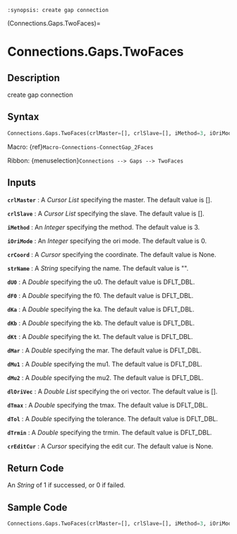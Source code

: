 ```{module} Connections.Gaps.TwoFaces()
:synopsis: create gap connection
```

(Connections.Gaps.TwoFaces)=

# Connections.Gaps.TwoFaces

## Description

create gap connection

## Syntax

```python
Connections.Gaps.TwoFaces(crlMaster=[], crlSlave=[], iMethod=3, iOriMode=0, crCoord=None, strName="", dU0=DFLT_DBL, dF0=DFLT_DBL, dKa=DFLT_DBL, dKb=DFLT_DBL, dKt=DFLT_DBL, dMar=DFLT_DBL, dMu1=DFLT_DBL, dMu2=DFLT_DBL, dlOriVec=[], dTmax=DFLT_DBL, dTol=DFLT_DBL, dTrmin=DFLT_DBL, crEditCur=None)
```

Macro: {ref}`Macro-Connections-ConnectGap_2Faces`

Ribbon: {menuselection}`Connections --> Gaps --> TwoFaces`

## Inputs

**`crlMaster`**
: A _Cursor List_ specifying the master. The default value is [].

**`crlSlave`**
: A _Cursor List_ specifying the slave. The default value is [].

**`iMethod`**
: An _Integer_ specifying the method. The default value is 3.

**`iOriMode`**
: An _Integer_ specifying the ori mode. The default value is 0.

**`crCoord`**
: A _Cursor_ specifying the coordinate. The default value is None.

**`strName`**
: A _String_ specifying the name. The default value is "".

**`dU0`**
: A _Double_ specifying the u0. The default value is DFLT_DBL.

**`dF0`**
: A _Double_ specifying the f0. The default value is DFLT_DBL.

**`dKa`**
: A _Double_ specifying the ka. The default value is DFLT_DBL.

**`dKb`**
: A _Double_ specifying the kb. The default value is DFLT_DBL.

**`dKt`**
: A _Double_ specifying the kt. The default value is DFLT_DBL.

**`dMar`**
: A _Double_ specifying the mar. The default value is DFLT_DBL.

**`dMu1`**
: A _Double_ specifying the mu1. The default value is DFLT_DBL.

**`dMu2`**
: A _Double_ specifying the mu2. The default value is DFLT_DBL.

**`dlOriVec`**
: A _Double List_ specifying the ori vector. The default value is [].

**`dTmax`**
: A _Double_ specifying the tmax. The default value is DFLT_DBL.

**`dTol`**
: A _Double_ specifying the tolerance. The default value is DFLT_DBL.

**`dTrmin`**
: A _Double_ specifying the trmin. The default value is DFLT_DBL.

**`crEditCur`**
: A _Cursor_ specifying the edit cur. The default value is None.

## Return Code

An _String_ of 1 if successed, or 0 if failed.

## Sample Code

```python
Connections.Gaps.TwoFaces(crlMaster=[], crlSlave=[], iMethod=3, iOriMode=0, crCoord=None, strName="", dU0=DFLT_DBL, dF0=DFLT_DBL, dKa=DFLT_DBL, dKb=DFLT_DBL, dKt=DFLT_DBL, dMar=DFLT_DBL, dMu1=DFLT_DBL, dMu2=DFLT_DBL, dlOriVec=[], dTmax=DFLT_DBL, dTol=DFLT_DBL, dTrmin=DFLT_DBL, crEditCur=None)
```
